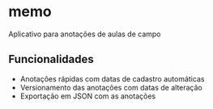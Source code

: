 # memo
Aplicativo para anotações de aulas de campo

## Funcionalidades

- Anotações rápidas com datas de cadastro automáticas
- Versionamento das anotações com datas de alteração
- Exportação em JSON com as anotações

